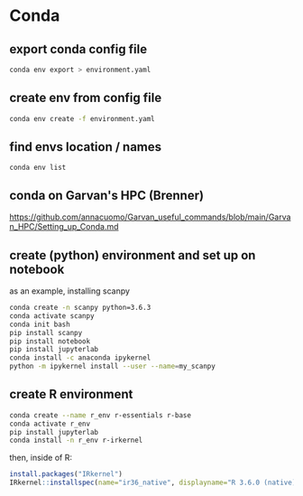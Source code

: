 # Conda

## export conda config file

```bash
conda env export > environment.yaml
```

## create env from config file

```bash
conda env create -f environment.yaml
```

## find envs location / names

`conda env list`

## conda on Garvan's HPC (Brenner)

https://github.com/annacuomo/Garvan_useful_commands/blob/main/Garvan_HPC/Setting_up_Conda.md

## create (python) environment and set up on notebook

as an example, installing scanpy

```bash
conda create -n scanpy python=3.6.3
conda activate scanpy
conda init bash
pip install scanpy
pip install notebook
pip install jupyterlab
conda install -c anaconda ipykernel
python -m ipykernel install --user --name=my_scanpy
```

## create R environment

```bash
conda create --name r_env r-essentials r-base
conda activate r_env
pip install jupyterlab
conda install -n r_env r-irkernel
```

then, inside of R:

```R
install.packages("IRkernel")
IRkernel::installspec(name="ir36_native", displayname="R 3.6.0 (native)")
```
